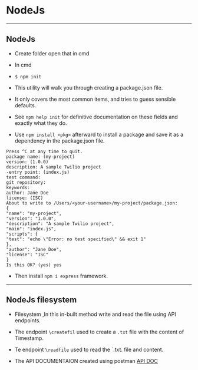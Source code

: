 # NodeJs

---

## NodeJs

- Create folder open that in cmd
- In cmd

- `$ npm init`
- This utility will walk you through creating a package.json file.
- It only covers the most common items, and tries to guess sensible defaults.

- See `npm help init` for definitive documentation on these fields
  and exactly what they do.

- Use `npm install <pkg>` afterward to install a package and
  save it as a dependency in the package.json file.

```
Press ^C at any time to quit.
package name: (my-project)
version: (1.0.0)
description: A sample Twilio project
-entry point: (index.js)
test command:
git repository:
keywords:
author: Jane Doe
license: (ISC)
About to write to /Users/<your-username>/my-project/package.json:
{
"name": "my-project",
"version": "1.0.0",
"description": "A sample Twilio project",
"main": "index.js",
"scripts": {
"test": "echo \"Error: no test specified\" && exit 1"
},
"author": "Jane Doe",
"license": "ISC"
}
Is this OK? (yes) yes

```

- Then install `npm i express` framework.

---

## NodeJs filesystem

- Filesystem ,In this in-built method write and read the file using API endpoints.
- The endpoint `\createfil` used to create a `.txt` file with the content of Timestamp.
- Te endpoint `\readfile` used to read the `.txt. file and content.

- The API DOCUMENTAION created using postman [API DOC]()
